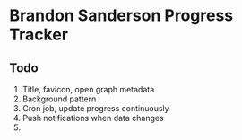 # Brandon Sanderson Progress Tracker

## Todo
1. Title, favicon, open graph metadata
2. Background pattern
3. Cron job, update progress continuously
4. Push notifications when data changes
5. 
